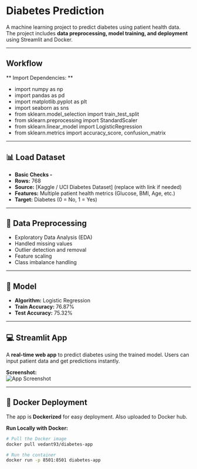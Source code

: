 # Diabetes Prediction

A machine learning project to predict diabetes using patient health data. The project includes **data preprocessing, model training, and deployment** using Streamlit and Docker.

---

## Workflow

** Import Dependencies: **
 - import numpy as np
 - import pandas as pd
 - import matplotlib.pyplot as plt
 - import seaborn as sns
 - from sklearn.model_selection import train_test_split
 - from sklearn.preprocessing import StandardScaler
 - from sklearn.linear_model import LogisticRegression
 - from sklearn.metrics import accuracy_score, confusion_matrix

---

## 📊 Load Dataset

- **Basic Checks -**
- **Rows:** 768  
- **Source:** [Kaggle / UCI Diabetes Dataset] (replace with link if needed)  
- **Features:** Multiple patient health metrics (Glucose, BMI, Age, etc.)  
- **Target:** Diabetes (0 = No, 1 = Yes)

---

## 🧹 Data Preprocessing

- Exploratory Data Analysis (EDA)  
- Handled missing values  
- Outlier detection and removal  
- Feature scaling  
- Class imbalance handling  

---

## 🧠 Model

- **Algorithm:** Logistic Regression  
- **Train Accuracy:** 76.87%  
- **Test Accuracy:** 75.32%  

---

## 💻 Streamlit App

A **real-time web app** to predict diabetes using the trained model. Users can input patient data and get predictions instantly.

**Screenshot:**  
![App Screenshot](path/to/your-screenshot.png)  

---

## 🐳 Docker Deployment

The app is **Dockerized** for easy deployment.
Also uploaded to Docker hub.

**Run Locally with Docker:**
```bash
# Pull the Docker image
docker pull vedant93/diabetes-app

# Run the container
docker run -p 8501:8501 diabetes-app

